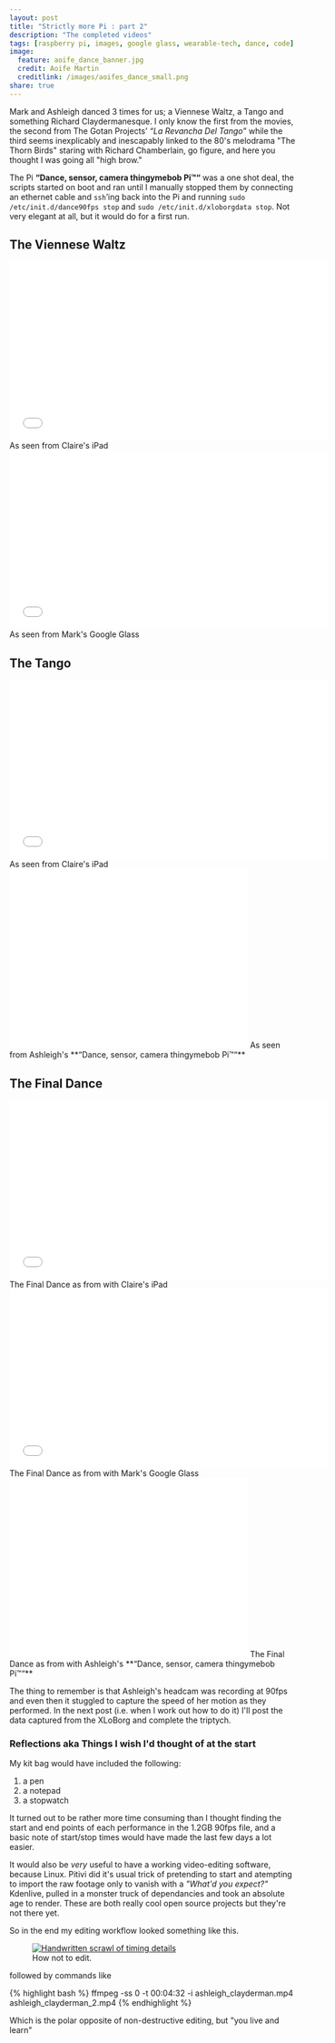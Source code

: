 ```yaml
---
layout: post
title: "Strictly more Pi : part 2"
description: "The completed videos"
tags: [raspberry pi, images, google glass, wearable-tech, dance, code]
image:
  feature: aoife_dance_banner.jpg
  credit: Aoife Martin
  creditlink: /images/aoifes_dance_small.png
share: true
---
```


Mark and Ashleigh danced 3 times for us; a Viennese Waltz, a Tango and something Richard Claydermanesque. I only know the first from the movies, the second from The Gotan Projects’ *“La Revancha Del Tango”* while the third seems inexplicably and inescapably linked to the 80's melodrama "The Thorn Birds" staring with Richard Chamberlain, go figure, and here you thought I was going all "high brow."


The Pi **“Dance, sensor, camera thingymebob Pi™“** was a one shot deal, the scripts started on boot and ran until I manually stopped them by connecting an ethernet cable and `ssh`’ing back into the Pi and running `sudo /etc/init.d/dance90fps stop` and `sudo /etc/init.d/xloborgdata stop`.  Not very elegant at all, but it would do for a first run.

## The Viennese Waltz 

<iframe width="560" height="315" src="//www.youtube.com/embed/RhPLQcg4-ro" frameborder="0" allowfullscreen></iframe>
As seen from Claire's iPad

<iframe width="560" height="315" src="//www.youtube.com/embed/g8en82i9y2o" frameborder="0" allowfullscreen></iframe>
As seen from Mark's Google Glass

## The Tango 

<iframe width="560" height="315" src="//www.youtube.com/embed/FDhmOY-LR18" frameborder="0" allowfullscreen></iframe>
As seen from Claire's iPad

<iframe width="420" height="315" src="//www.youtube.com/embed/HrVtRT04x18" frameborder="0" allowfullscreen></iframe>
As seen from Ashleigh's **“Dance, sensor, camera thingymebob Pi™“**


## The Final Dance 

<iframe width="560" height="315" src="//www.youtube.com/embed/Adf8hiVkpLk" frameborder="0" allowfullscreen></iframe>
The Final Dance as from with Claire's iPad

<iframe width="560" height="315" src="//www.youtube.com/embed/cgfP9Vx8tmY" frameborder="0" allowfullscreen></iframe>
The Final Dance as from with Mark's Google Glass

<iframe width="420" height="315" src="//www.youtube.com/embed/XbNy87KABt8" frameborder="0" allowfullscreen></iframe>
The Final Dance as from with Ashleigh's **“Dance, sensor, camera thingymebob Pi™“**

The thing to remember is that Ashleigh's headcam was recording at 90fps and even then it stuggled to capture the speed of her motion as they performed. In the next post (i.e. when I work out how to do it) I'll post the data captured from the XLoBorg and complete the triptych.

### Reflections aka Things I wish I'd thought of at the start 

My kit bag would have included the following:

1. a pen
2. a notepad
3. a stopwatch

It turned out to be rather more time consuming than I thought finding the start and end points of each performance in the 1.2GB 90fps file, and a basic note of start/stop times would have made the last few days a lot easier. 

It would also be *very* useful to have a working video-editing software, because Linux. Pitivi did it's usual trick of pretending to start and atempting to import the raw footage only to vanish with a *"What'd you expect?"* Kdenlive, pulled in a monster truck of dependancies and took an absolute age to render. These are both really cool open source projects but they're not there yet. 

So in the end my editing workflow looked something like this.

<figure>
	<a href="/images/how-not-to-edit.jpg"><img src="/images/how-not-to-edit.jpg" alt="Handwritten scrawl of timing details"></a>
	<figcaption>How not to edit.</figcaption>
</figure>

followed by commands like 

{% highlight bash %}
ffmpeg -ss 0 -t 00:04:32 -i ashleigh_clayderman.mp4 ashleigh_clayderman_2.mp4
{% endhighlight %}

Which is the polar opposite of non-destructive editing, but "you live and learn"
